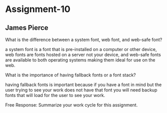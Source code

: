 # Assignment-10
## James Pierce

What is the difference between a system font, web font, and web-safe font?

a system font is a font that is pre-installed on a computer or other device, web fonts are fonts hosted on a server not your device, and web-safe fonts are available to both operating systems making them ideal for use on the web.



What is the importance of having fallback fonts or a font stack?

having fallback fonts is important because if you have a font in mind but the user trying to see your work does not have that font you will need backup fonts that will load for the user to see your work.




Free Response: Summarize your work cycle for this assignment.
